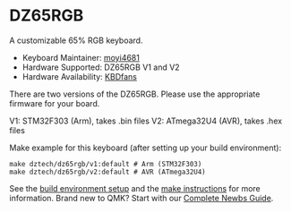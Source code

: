 # DZ65RGB

A customizable 65% RGB keyboard.

* Keyboard Maintainer: [moyi4681](https://github.com/moyi4681)
* Hardware Supported: DZ65RGB V1 and V2
* Hardware Availability: [KBDfans](https://kbdfans.com/)

There are two versions of the DZ65RGB. Please use the appropriate firmware for your board.

V1: STM32F303 (Arm), takes .bin files
V2: ATmega32U4 (AVR), takes .hex files

Make example for this keyboard (after setting up your build environment):

    make dztech/dz65rgb/v1:default # Arm (STM32F303)
    make dztech/dz65rgb/v2:default # AVR (ATmega32U4)

See the [build environment setup](https://docs.qmk.fm/#/getting_started_build_tools) and the [make instructions](https://docs.qmk.fm/#/getting_started_make_guide) for more information. Brand new to QMK? Start with our [Complete Newbs Guide](https://docs.qmk.fm/#/newbs).

